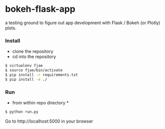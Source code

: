 # bokeh-flask-app
a testing ground to figure out app development with Flask / Bokeh (or Plotly) plots.

### Install

- clone the repository
- cd into the repository

```bash
$ virtualenv fjae
$ source fjae/bin/activate
$ pip install -r requirements.txt
$ pip install -e ./
```

### Run
* from within repo directory *
```bash
$ python run.py
```
Go to http://localhost:5000 in your browser
